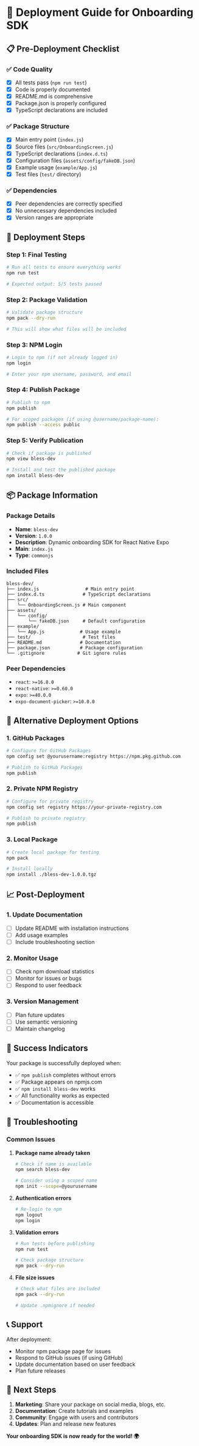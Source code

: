 # 🚀 Deployment Guide for Onboarding SDK

## 📋 Pre-Deployment Checklist

### ✅ Code Quality
- [x] All tests pass (`npm run test`)
- [x] Code is properly documented
- [x] README.md is comprehensive
- [x] Package.json is properly configured
- [x] TypeScript declarations are included

### ✅ Package Structure
- [x] Main entry point (`index.js`)
- [x] Source files (`src/OnboardingScreen.js`)
- [x] TypeScript declarations (`index.d.ts`)
- [x] Configuration files (`assets/config/fakeDB.json`)
- [x] Example usage (`example/App.js`)
- [x] Test files (`test/` directory)

### ✅ Dependencies
- [x] Peer dependencies are correctly specified
- [x] No unnecessary dependencies included
- [x] Version ranges are appropriate

## 🎯 Deployment Steps

### Step 1: Final Testing
```bash
# Run all tests to ensure everything works
npm run test

# Expected output: 5/5 tests passed
```

### Step 2: Package Validation
```bash
# Validate package structure
npm pack --dry-run

# This will show what files will be included
```

### Step 3: NPM Login
```bash
# Login to npm (if not already logged in)
npm login

# Enter your npm username, password, and email
```

### Step 4: Publish Package
```bash
# Publish to npm
npm publish

# For scoped packages (if using @username/package-name):
npm publish --access public
```

### Step 5: Verify Publication
```bash
# Check if package is published
npm view bless-dev

# Install and test the published package
npm install bless-dev
```

## 📦 Package Information

### Package Details
- **Name**: `bless-dev`
- **Version**: `1.0.0`
- **Description**: Dynamic onboarding SDK for React Native Expo
- **Main**: `index.js`
- **Type**: `commonjs`

### Included Files
```
bless-dev/
├── index.js                 # Main entry point
├── index.d.ts              # TypeScript declarations
├── src/
│   └── OnboardingScreen.js # Main component
├── assets/
│   └── config/
│       └── fakeDB.json     # Default configuration
├── example/
│   └── App.js             # Usage example
├── test/                   # Test files
├── README.md              # Documentation
├── package.json           # Package configuration
└── .gitignore            # Git ignore rules
```

### Peer Dependencies
- `react`: `>=16.8.0`
- `react-native`: `>=0.60.0`
- `expo`: `>=40.0.0`
- `expo-document-picker`: `>=10.0.0`

## 🔧 Alternative Deployment Options

### 1. GitHub Packages
```bash
# Configure for GitHub Packages
npm config set @yourusername:registry https://npm.pkg.github.com

# Publish to GitHub Packages
npm publish
```

### 2. Private NPM Registry
```bash
# Configure for private registry
npm config set registry https://your-private-registry.com

# Publish to private registry
npm publish
```

### 3. Local Package
```bash
# Create local package for testing
npm pack

# Install locally
npm install ./bless-dev-1.0.0.tgz
```

## 📈 Post-Deployment

### 1. Update Documentation
- [ ] Update README with installation instructions
- [ ] Add usage examples
- [ ] Include troubleshooting section

### 2. Monitor Usage
- [ ] Check npm download statistics
- [ ] Monitor for issues or bugs
- [ ] Respond to user feedback

### 3. Version Management
- [ ] Plan future updates
- [ ] Use semantic versioning
- [ ] Maintain changelog

## 🎉 Success Indicators

Your package is successfully deployed when:
- ✅ `npm publish` completes without errors
- ✅ Package appears on npmjs.com
- ✅ `npm install bless-dev` works
- ✅ All functionality works as expected
- ✅ Documentation is accessible

## 🚨 Troubleshooting

### Common Issues

1. **Package name already taken**
   ```bash
   # Check if name is available
   npm search bless-dev
   
   # Consider using a scoped name
   npm init --scope=@yourusername
   ```

2. **Authentication errors**
   ```bash
   # Re-login to npm
   npm logout
   npm login
   ```

3. **Validation errors**
   ```bash
   # Run tests before publishing
   npm run test
   
   # Check package structure
   npm pack --dry-run
   ```

4. **File size issues**
   ```bash
   # Check what files are included
   npm pack --dry-run
   
   # Update .npmignore if needed
   ```

## 📞 Support

After deployment:
- Monitor npm package page for issues
- Respond to GitHub issues (if using GitHub)
- Update documentation based on user feedback
- Plan future releases

## 🎯 Next Steps

1. **Marketing**: Share your package on social media, blogs, etc.
2. **Documentation**: Create tutorials and examples
3. **Community**: Engage with users and contributors
4. **Updates**: Plan and release new features

**Your onboarding SDK is now ready for the world! 🌍**
